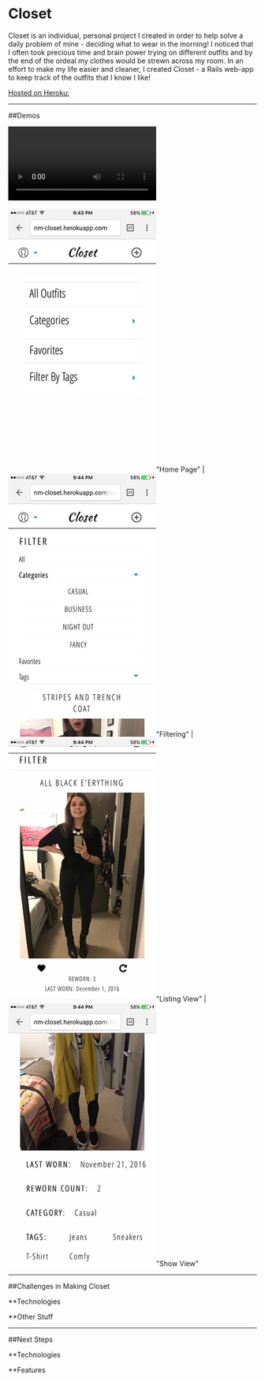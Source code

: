 **Closet**
==============

Closet is an individual, personal project I created in order to help solve a daily problem of mine - deciding what to wear in the morning! I noticed that I often took precious time and brain power trying on different outfits and by the end of the ordeal my clothes would be strewn across my room. In an effort to make my life easier and cleaner, I created Closet - a Rails web-app to keep track of the outfits that I know I like!

[Hosted on Heroku: ](http://nm-closet.herokuapp.com/) 

***

##Demos 

![Video Walk-through](/app/assets/images/markdown_demo/Closet-Demo.m4v) 


![Home Page](/app/assets/images/markdown_demo/IMG_0057.png)"Home Page"  |  ![Filtering](/app/assets/images/markdown_demo/IMG_0058.png)"Filtering" | ![Listing View](/app/assets/images/markdown_demo/IMG_0059.png)"Listing View"  | ![Show View](/app/assets/images/markdown_demo/IMG_0060.png)"Show View"

***

##Challenges in Making Closet

**Technologies

**Other Stuff

***

##Next Steps

**Technologies

**Features
